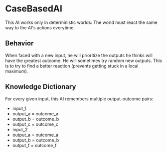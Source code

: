 CaseBasedAI
===========

This AI works only in deterministic worlds: The world must react the same way to the AI's actions everytime.

Behavior
--------
When faced with a new input, he will prioritize the outputs he thinks will have the greatest outcome.
He will sometimes try random new outputs. This is to try to find a better reaction (prevents getting stuck in a local maximum).


Knowledge Dictionary
--------------------
For every given input, this AI remembers multiple output-outcome pairs:

- input_1
 - output_a = outcome_a
 - output_b = outcome_b
 - output_c = outcome_c
- input_2
 - output_a = outcome_a
 - output_b = outcome_b
 - output_f = outcome_f


